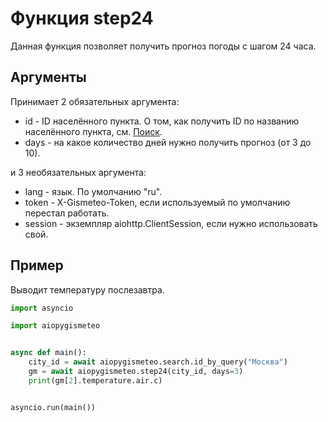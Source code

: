 # Функция step24

Данная функция позволяет получить прогноз погоды с шагом 24 часа.

## Аргументы

Принимает 2 обязательных аргумента:

- id - ID населённого пункта. О том, как получить ID по названию населённого пункта, см. [Поиск](search.md).
- days - на какое количество дней нужно получить прогноз (от 3 до 10).

и 3 необязательных аргумента:

- lang - язык. По умолчанию "ru".
- token - X-Gismeteo-Token, если используемый по умолчанию перестал работать.
- session - экземпляр aiohttp.ClientSession, если нужно использовать свой.

## Пример

Выводит температуру послезавтра.

```python
import asyncio

import aiopygismeteo


async def main():
    city_id = await aiopygismeteo.search.id_by_query("Москва")
    gm = await aiopygismeteo.step24(city_id, days=3)
    print(gm[2].temperature.air.c)


asyncio.run(main())
```
